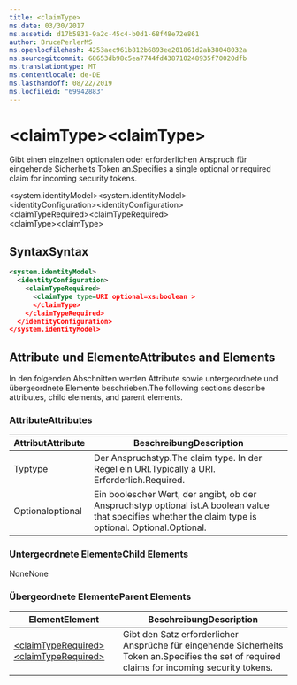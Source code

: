 ```yaml
---
title: <claimType>
ms.date: 03/30/2017
ms.assetid: d17b5831-9a2c-45c4-b0d1-68f48e72e861
author: BrucePerlerMS
ms.openlocfilehash: 4253aec961b812b6893ee201861d2ab38048032a
ms.sourcegitcommit: 68653db98c5ea7744fd438710248935f70020dfb
ms.translationtype: MT
ms.contentlocale: de-DE
ms.lasthandoff: 08/22/2019
ms.locfileid: "69942883"
---
```

# <a name="claimtype"></a><span data-ttu-id="5f802-101">\<claimType></span><span class="sxs-lookup"><span data-stu-id="5f802-101">\<claimType></span></span>
<span data-ttu-id="5f802-102">Gibt einen einzelnen optionalen oder erforderlichen Anspruch für eingehende Sicherheits Token an.</span><span class="sxs-lookup"><span data-stu-id="5f802-102">Specifies a single optional or required claim for incoming security tokens.</span></span>  
  
 <span data-ttu-id="5f802-103">\<system.identityModel></span><span class="sxs-lookup"><span data-stu-id="5f802-103">\<system.identityModel></span></span>  
<span data-ttu-id="5f802-104">\<identityConfiguration></span><span class="sxs-lookup"><span data-stu-id="5f802-104">\<identityConfiguration></span></span>  
<span data-ttu-id="5f802-105">\<claimTypeRequired></span><span class="sxs-lookup"><span data-stu-id="5f802-105">\<claimTypeRequired></span></span>  
<span data-ttu-id="5f802-106">\<claimType></span><span class="sxs-lookup"><span data-stu-id="5f802-106">\<claimType></span></span>  
  
## <a name="syntax"></a><span data-ttu-id="5f802-107">Syntax</span><span class="sxs-lookup"><span data-stu-id="5f802-107">Syntax</span></span>  
  
```xml  
<system.identityModel>  
  <identityConfiguration>  
    <claimTypeRequired>  
      <claimType type=URI optional=xs:boolean >  
      </claimType>  
    </claimTypeRequired>  
  </identityConfiguration>  
</system.identityModel>  
```  
  
## <a name="attributes-and-elements"></a><span data-ttu-id="5f802-108">Attribute und Elemente</span><span class="sxs-lookup"><span data-stu-id="5f802-108">Attributes and Elements</span></span>  
 <span data-ttu-id="5f802-109">In den folgenden Abschnitten werden Attribute sowie untergeordnete und übergeordnete Elemente beschrieben.</span><span class="sxs-lookup"><span data-stu-id="5f802-109">The following sections describe attributes, child elements, and parent elements.</span></span>  
  
### <a name="attributes"></a><span data-ttu-id="5f802-110">Attribute</span><span class="sxs-lookup"><span data-stu-id="5f802-110">Attributes</span></span>  
  
|<span data-ttu-id="5f802-111">Attribut</span><span class="sxs-lookup"><span data-stu-id="5f802-111">Attribute</span></span>|<span data-ttu-id="5f802-112">Beschreibung</span><span class="sxs-lookup"><span data-stu-id="5f802-112">Description</span></span>|  
|---------------|-----------------|  
|<span data-ttu-id="5f802-113">Typ</span><span class="sxs-lookup"><span data-stu-id="5f802-113">type</span></span>|<span data-ttu-id="5f802-114">Der Anspruchstyp.</span><span class="sxs-lookup"><span data-stu-id="5f802-114">The claim type.</span></span> <span data-ttu-id="5f802-115">In der Regel ein URI.</span><span class="sxs-lookup"><span data-stu-id="5f802-115">Typically a URI.</span></span> <span data-ttu-id="5f802-116">Erforderlich.</span><span class="sxs-lookup"><span data-stu-id="5f802-116">Required.</span></span>|  
|<span data-ttu-id="5f802-117">Optional</span><span class="sxs-lookup"><span data-stu-id="5f802-117">optional</span></span>|<span data-ttu-id="5f802-118">Ein boolescher Wert, der angibt, ob der Anspruchstyp optional ist.</span><span class="sxs-lookup"><span data-stu-id="5f802-118">A boolean value that specifies whether the claim type is optional.</span></span> <span data-ttu-id="5f802-119">Optional.</span><span class="sxs-lookup"><span data-stu-id="5f802-119">Optional.</span></span>|  
  
### <a name="child-elements"></a><span data-ttu-id="5f802-120">Untergeordnete Elemente</span><span class="sxs-lookup"><span data-stu-id="5f802-120">Child Elements</span></span>  
 <span data-ttu-id="5f802-121">None</span><span class="sxs-lookup"><span data-stu-id="5f802-121">None</span></span>  
  
### <a name="parent-elements"></a><span data-ttu-id="5f802-122">Übergeordnete Elemente</span><span class="sxs-lookup"><span data-stu-id="5f802-122">Parent Elements</span></span>  
  
|<span data-ttu-id="5f802-123">Element</span><span class="sxs-lookup"><span data-stu-id="5f802-123">Element</span></span>|<span data-ttu-id="5f802-124">Beschreibung</span><span class="sxs-lookup"><span data-stu-id="5f802-124">Description</span></span>|  
|-------------|-----------------|  
|[<span data-ttu-id="5f802-125">\<claimTypeRequired></span><span class="sxs-lookup"><span data-stu-id="5f802-125">\<claimTypeRequired></span></span>](claimtyperequired.md)|<span data-ttu-id="5f802-126">Gibt den Satz erforderlicher Ansprüche für eingehende Sicherheits Token an.</span><span class="sxs-lookup"><span data-stu-id="5f802-126">Specifies the set of required claims for incoming security tokens.</span></span>|
